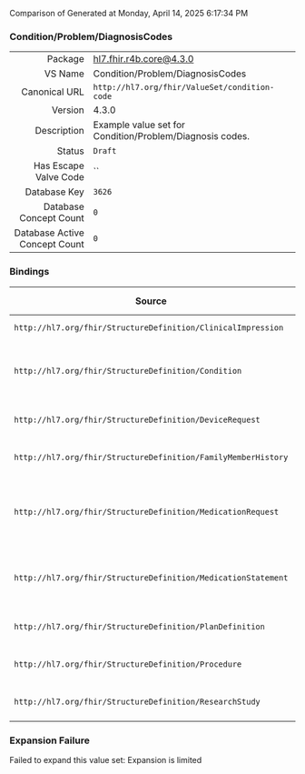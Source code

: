 Comparison of 
Generated at Monday, April 14, 2025 6:17:34 PM

### Condition/Problem/DiagnosisCodes

|      |     |
| ---: | --- |
| Package | hl7.fhir.r4b.core@4.3.0 |
| VS Name | Condition/Problem/DiagnosisCodes |
| Canonical URL | `http://hl7.org/fhir/ValueSet/condition-code` |
| Version | 4.3.0 |
| Description | Example value set for Condition/Problem/Diagnosis codes. |
| Status | `Draft` |
| Has Escape Valve Code | `` |
| Database Key | `3626` |
| Database Concept Count | `0` |
| Database Active Concept Count | `0` |
### Bindings

| Source | Element | Binding | Strength | Element Short |
| ------ | ------- | ------- | -------- | ------------- |
| `http://hl7.org/fhir/StructureDefinition/ClinicalImpression` | `ClinicalImpression.finding.itemCodeableConcept` | `http://hl7.org/fhir/ValueSet/condition-code` | `Example` | What was found |
| `http://hl7.org/fhir/StructureDefinition/Condition` | `Condition.code` | `http://hl7.org/fhir/ValueSet/condition-code` | `Example` | Identification of the condition, problem or diagnosis |
| `http://hl7.org/fhir/StructureDefinition/DeviceRequest` | `DeviceRequest.reasonCode` | `http://hl7.org/fhir/ValueSet/condition-code` | `Example` | Coded Reason for request |
| `http://hl7.org/fhir/StructureDefinition/FamilyMemberHistory` | `FamilyMemberHistory.condition.code` | `http://hl7.org/fhir/ValueSet/condition-code` | `Example` | Condition suffered by relation |
| `http://hl7.org/fhir/StructureDefinition/MedicationRequest` | `MedicationRequest.reasonCode` | `http://hl7.org/fhir/ValueSet/condition-code` | `Example` | Reason or indication for ordering or not ordering the medication |
| `http://hl7.org/fhir/StructureDefinition/MedicationStatement` | `MedicationStatement.reasonCode` | `http://hl7.org/fhir/ValueSet/condition-code` | `Example` | Reason for why the medication is being/was taken |
| `http://hl7.org/fhir/StructureDefinition/PlanDefinition` | `PlanDefinition.goal.addresses` | `http://hl7.org/fhir/ValueSet/condition-code` | `Example` | What does the goal address |
| `http://hl7.org/fhir/StructureDefinition/Procedure` | `Procedure.complication` | `http://hl7.org/fhir/ValueSet/condition-code` | `Example` | Complication following the procedure |
| `http://hl7.org/fhir/StructureDefinition/ResearchStudy` | `ResearchStudy.condition` | `http://hl7.org/fhir/ValueSet/condition-code` | `Example` | Condition being studied |

### Expansion Failure

Failed to expand this value set: Expansion is limited
